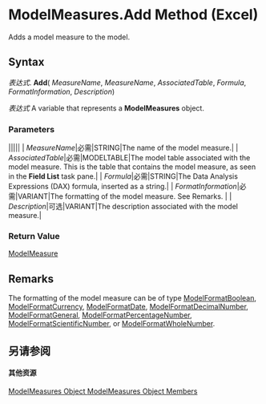 
# ModelMeasures.Add Method (Excel)

Adds a model measure to the model.


## Syntax

 _表达式_. **Add**( _MeasureName_,  _MeasureName_,  _AssociatedTable_,  _Formula_,  _FormatInformation_,  _Description_)

 _表达式_ A variable that represents a **ModelMeasures** object.


### Parameters



|||||
| _MeasureName_|必需|STRING|The name of the model measure.|
| _AssociatedTable_|必需|MODELTABLE|The model table associated with the model measure. This is the table that contains the model measure, as seen in the  **Field List** task pane.|
| _Formula_|必需|STRING|The Data Analysis Expressions (DAX) formula, inserted as a string.|
| _FormatInformation_|必需|VARIANT|The formatting of the model measure. See Remarks. |
| _Description_|可选|VARIANT|The description associated with the model measure.|

### Return Value

[ModelMeasure](0df4620a-e250-a68e-7000-6959cde08f3e.md)


## Remarks

The formatting of the model measure can be of type [ModelFormatBoolean](b6a43c30-1dd9-39e0-86dc-fd229bb51c87.md), [ModelFormatCurrency](acb863b6-c188-5ed3-afe4-5e1ab6bb20bf.md), [ModelFormatDate](fe0be1f5-bd51-11cf-f0ba-f7c1ff228ecd.md), [ModelFormatDecimalNumber](1080e484-4ec0-abdc-6322-5d83201c59fb.md), [ModelFormatGeneral](4fc68fb0-37aa-da83-f303-40ff96efb4a7.md), [ModelFormatPercentageNumber](1a7134a3-2645-e762-c2dd-1ca8ab8b6e73.md), [ModelFormatScientificNumber](0099a473-0848-05ad-abe5-b36b70d4a2da.md), or [ModelFormatWholeNumber](1a3d96ac-a2d7-cf26-5afa-6cfc8da846d5.md).


## 另请参阅


#### 其他资源


[ModelMeasures Object ](b0edac9a-e10d-ec51-d9e7-6fa8a29dcda8.md)
[ModelMeasures Object Members](http://msdn.microsoft.com/library/10475bee-fae3-7248-b904-d3f58f478969%28Office.15%29.aspx)